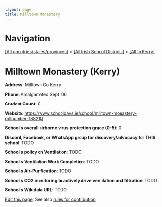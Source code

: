 ```yaml
---
layout: page
title: Milltown Monastery
---
```

# Navigation

[[All countries/states/provinces]](../../..) > [[All Irish School Districts]](../..) > [[All In Kerry]](..)

# Milltown Monastery (Kerry)

**Address**: Milltown Co Kerry

**Phone**: Amalgamated Sept '06

**Student Count**: 0

**Website**: <https://www.schooldays.ie/school/milltown-monastery-rollnumber-18821Q>

**School's overall airborne virus protection grade (0-5)**: 0

**Discord, Facebook, or WhatsApp group for discovery/advocacy for THIS school**: TODO

**School's policy on Ventilation**: TODO

**School's Ventilation Work Completion**: TODO

**School's Air-Purification**: TODO

**School's CO2 monitoring to actively drive ventilation and filtration**: TODO

**School's Wikidata URL**: TODO


[Edit this page](https://github.com/ventilate-schools/Ireland/edit/main/./Kerry/Milltown_Monastery.md). See also [rules for contribution](../../../contribution-rules/)